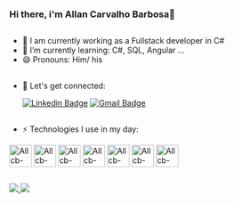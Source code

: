 ### Hi there, i'm Allan Carvalho Barbosa👋

##

- 🔭 I am currently working as a Fullstack developer in C#
- 🌱 I’m currently learning: C#, SQL, Angular ...
- 😄 Pronouns: Him/ his

##

- 👯 Let's get connected:

  [![Linkedin Badge](https://img.shields.io/badge/-LinkedIn-blue?style=for-the-badge&logo=linkedin&logoColor=white)](https://www.linkedin.com/in/allan-carvalho-barbosa-023191126/) [![Gmail Badge](https://ssl.gstatic.com/ui/v1/icons/mail/rfr/logo_gmail_lockup_dark_1x_r2.png)](mailto:allancbarbosa@gmail.com)

##

- ⚡  Technologies I use in my day:

<div>
  <img align="center" alt="Allcb-Csharp" heiht="30" width="40" src="https://cdn.jsdelivr.net/gh/devicons/devicon/icons/csharp/csharp-original.svg"/> 
  <img align="center" alt="Allcb-DOT-NET" heiht="30" width="40" src="https://cdn.jsdelivr.net/gh/devicons/devicon/icons/dot-net/dot-net-plain-wordmark.svg"/>
  <img align="center" alt="Allcb-AZURE" heiht="30" width="40" src="https://cdn.jsdelivr.net/gh/devicons/devicon/icons/azure/azure-original.svg"/>
  <img align="center" alt="Allcb-GITLAB" heiht="30" width="40" src="https://cdn.jsdelivr.net/gh/devicons/devicon/icons/gitlab/gitlab-original.svg" />
  <img align="center" alt="Allcb-SQL-SERVE" heiht="30" width="40" src="https://www.freeiconspng.com/uploads/sql-server-icon-png-8.png" />  
  <img align="center" alt="Allcb-HTML" heiht="30" width="40" src="https://cdn.jsdelivr.net/gh/devicons/devicon/icons/html5/html5-original.svg"/>
  <img align="center" alt="Allcb-CSS" heiht="30" width="40" src="https://cdn.jsdelivr.net/gh/devicons/devicon/icons/css3/css3-original.svg"/>
  </div>
  
  ##
  
<div>
  <a href="https://github.com/Allcb">
  <img heiht="180cm" src="https://github-readme-stats.vercel.app/api?username=Allcb&show_icons=true&theme=radical&include_all_commits=true&count_private=true"/>
  <img heiht="180cm" src="https://github-readme-stats.vercel.app/api/top-langs/?username=Allcb&layout=compact&langs_count=16&theme=radical"/>
</div>
  
  ##

<!--
**Allcb/Allcb** is a ✨ _special_ ✨ repository because its `README.md` (this file) appears on your GitHub profile.

Here are some ideas to get you started:

- 🔭 I’m currently working on ...
- 🌱 I’m currently learning ...
- 👯 I’m looking to collaborate on ...
- 🤔 I’m looking for help with ...
- 💬 Ask me about ...
- 📫 How to reach me: ...
- 😄 Pronouns: ...
- ⚡ Fun fact: ...
-->
